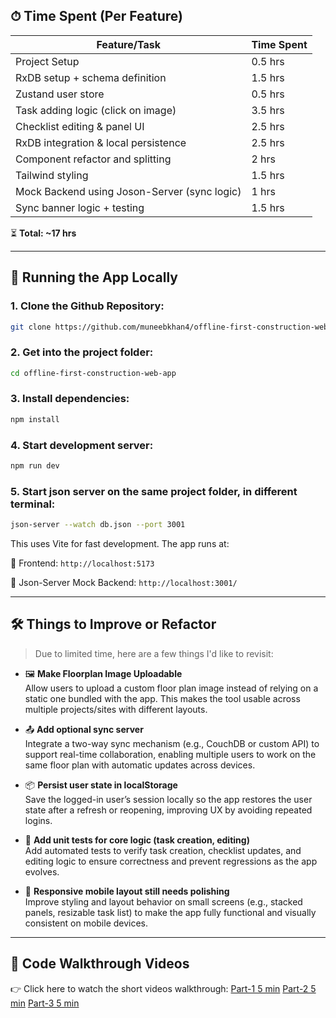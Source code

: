 ## ⏱ Time Spent (Per Feature)

| Feature/Task                                     | Time Spent |
|--------------------------------------------------|------------|
| Project Setup                                    | 0.5 hrs    |
| RxDB setup + schema definition                   | 1.5 hrs    |
| Zustand user store                               | 0.5 hrs    |
| Task adding logic (click on image)               | 3.5 hrs    |
| Checklist editing & panel UI                     | 2.5 hrs    |
| RxDB integration & local persistence             | 2.5 hrs    |
| Component refactor and splitting                 | 2   hrs    |
| Tailwind styling                                 | 1.5 hrs    |
| Mock Backend using Joson-Server (sync logic)     | 1   hrs    |
| Sync banner logic + testing                      | 1.5 hrs    |

⏳ **Total: ~17 hrs**

---

## 🧪 Running the App Locally

### 1. Clone the Github Repository:

```bash
git clone https://github.com/muneebkhan4/offline-first-construction-web-app.git
````

### 2. Get into the project folder:

```bash
cd offline-first-construction-web-app
````

### 3. Install dependencies:

```bash
npm install
````

### 4. Start development server:

```bash
npm run dev
```

### 5. Start json server on the same project folder, in different terminal:

```bash
json-server --watch db.json --port 3001
```

This uses Vite for fast development. The app runs at:

📍 Frontend: `http://localhost:5173`

📍 Json-Server Mock Backend: `http://localhost:3001/`

---

## 🛠 Things to Improve or Refactor

> Due to limited time, here are a few things I'd like to revisit:

- 🖼️ **Make Floorplan Image Uploadable**  
  Allow users to upload a custom floor plan image instead of relying on a static one bundled with the app. This makes the tool usable across multiple projects/sites with different layouts.

- 📤 **Add optional sync server**  
  Integrate a two-way sync mechanism (e.g., CouchDB or custom API) to support real-time collaboration, enabling multiple users to work on the same floor plan with automatic updates across devices.

- 📦 **Persist user state in localStorage**  
  Save the logged-in user’s session locally so the app restores the user state after a refresh or reopening, improving UX by avoiding repeated logins.

- 🧪 **Add unit tests for core logic (task creation, editing)**  
  Add automated tests to verify task creation, checklist updates, and editing logic to ensure correctness and prevent regressions as the app evolves.

- 📱 **Responsive mobile layout still needs polishing**  
  Improve styling and layout behavior on small screens (e.g., stacked panels, resizable task list) to make the app fully functional and visually consistent on mobile devices.

---

## 🎥 Code Walkthrough Videos

👉 Click here to watch the short videos walkthrough:
[Part-1 5 min]([https://your-video-link.com](https://www.loom.com/share/3fb1714078164bada6e51c022eb18aac?sid=828cb787-561d-4585-9fe0-4bca1607fb7c))
[Part-2 5 min](https://www.loom.com/share/e564a3a3af3f433b8de634a9fc2f4341?sid=81de1763-02e7-424c-a6aa-e696ee52867c)
[Part-3 5 min](https://www.loom.com/share/a1db41516f874b2889c69240d592c08e?sid=2b23f90e-d737-41e9-85d0-fb834716dfc2)
